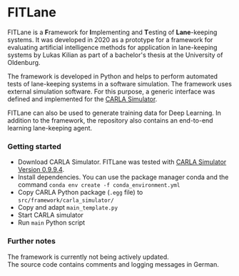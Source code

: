 # FITLane
FITLane is a **F**ramework for **I**mplementing and **T**esting of **Lane**-keeping systems.
It was developed in 2020 as a prototype for a framework for evaluating artificial intelligence methods for application in lane-keeping systems by Lukas Kilian as part of a bachelor's thesis at the University of Oldenburg.

The framework is developed in Python and helps to perform automated tests of lane-keeping systems in a software simulation.
The framework uses external simulation software. For this purpose, a generic interface was defined and implemented for the [CARLA Simulator](https://github.com/carla-simulator/carla).

FITLane can also be used to generate training data for Deep Learning. In addition to the framework, the repository also contains an end-to-end learning lane-keeping agent.

### Getting started

- Download CARLA Simulator. FITLane was tested with [CARLA Simulator Version 0.9.9.4](https://github.com/carla-simulator/carla/releases/tag/0.9.9).
- Install dependencies. You can use the package manager conda and the command `conda env create -f conda_environment.yml`
- Copy CARLA Python package (`.egg` file) to `src/framework/carla_simulator/`
- Copy and adapt `main_template.py`
- Start CARLA simulator
- Run `main` Python script

### Further notes
The framework is currently not being actively updated.  
The source code contains comments and logging messages in German.
